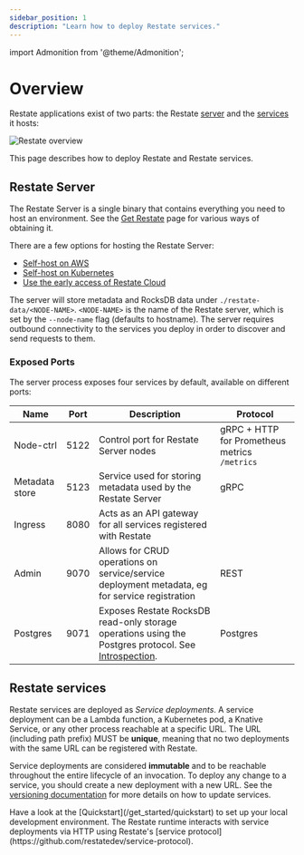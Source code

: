 ```yaml
---
sidebar_position: 1
description: "Learn how to deploy Restate services."
---
```


import Admonition from '@theme/Admonition';

# Overview

Restate applications exist of two parts: the Restate [server](#restate-server) and the [services](#restate-services) it hosts:

![Restate overview](/img/deployment_overview.svg)

This page describes how to deploy Restate and Restate services.

## Restate Server

The Restate Server is a single binary that contains everything you need to host an environment. See the [Get Restate](https://restate.dev/get-restate/) page for various ways of obtaining it.

There are a few options for hosting the Restate Server:

- [Self-host on AWS](/deploy/lambda/self-hosted)
- [Self-host on Kubernetes](/deploy/kubernetes)
- [Use the early access of Restate Cloud](/deploy/cloud)

The server will store metadata and RocksDB data under `./restate-data/<NODE-NAME>`.
`<NODE-NAME>` is the name of the Restate server, which is set by the `--node-name` flag (defaults to hostname).
The server requires outbound connectivity to the services you deploy in order to discover and send requests to them.

### Exposed Ports

The server process exposes four services by default, available on different ports:

| Name           | Port | Description                                                                                                                    | Protocol                                      |
| -------------- | ---- | ------------------------------------------------------------------------------------------------------------------------------ | --------------------------------------------- |
| Node-ctrl      | 5122 | Control port for Restate Server nodes                                                                                          | gRPC + HTTP for Prometheus metrics `/metrics` |
| Metadata store | 5123 | Service used for storing metadata used by the Restate Server                                                                   | gRPC                                          |
| Ingress        | 8080 | Acts as an API gateway for all services registered with Restate                                                                |                                               |
| Admin          | 9070 | Allows for CRUD operations on service/service deployment metadata, eg for service registration                                 | REST                                          |
| Postgres       | 9071 | Exposes Restate RocksDB read-only storage operations using the Postgres protocol. See [Introspection](/operate/introspection). | Postgres                                      |

## Restate services

Restate services are deployed as _Service deployments_.
A service deployment can be a Lambda function, a Kubernetes pod, a Knative Service, or any other process reachable at a specific URL.
The URL (including path prefix) MUST be **unique**, meaning that no two deployments with the same URL can be registered with Restate.

Service deployments are considered **immutable** and to be reachable throughout the entire lifecycle of an invocation.
To deploy any change to a service, you should create a new deployment with a new URL.
See the [versioning documentation](/operate/versioning) for more details on how to update services.

<Admonition type="info" title="Running services locally">
Have a look at the [Quickstart](/get_started/quickstart) to set up your local development environment.
</Admonition>

<Admonition type="info" title="Restate's service protocol">
The Restate runtime interacts with service deployments via HTTP using Restate's [service protocol](https://github.com/restatedev/service-protocol).
</Admonition>
